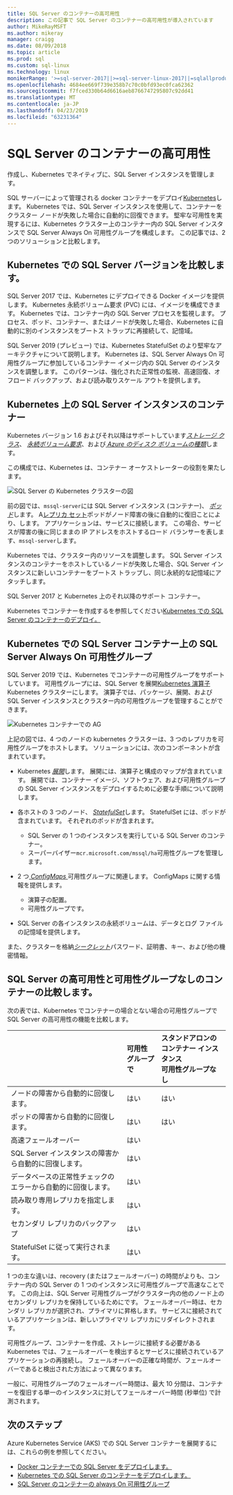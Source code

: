 ```yaml
---
title: SQL Server のコンテナーの高可用性
description: この記事で SQL Server のコンテナーの高可用性が導入されています
author: MikeRayMSFT
ms.author: mikeray
manager: craigg
ms.date: 08/09/2018
ms.topic: article
ms.prod: sql
ms.custom: sql-linux
ms.technology: linux
monikerRange: '>=sql-server-2017||>=sql-server-linux-2017||=sqlallproducts-allversions'
ms.openlocfilehash: 4684ee669f739e358b7c70c0bfd93ec0fca62362
ms.sourcegitcommit: f7fced330b64d6616aeb8766747295807c92dd41
ms.translationtype: MT
ms.contentlocale: ja-JP
ms.lasthandoff: 04/23/2019
ms.locfileid: "63231364"
---
```

# <a name="high-availability-for-sql-server-containers"></a>SQL Server のコンテナーの高可用性

作成し、Kubernetes でネイティブに、SQL Server インスタンスを管理します。

SQL サーバーによって管理される docker コンテナーをデプロイ[Kubernetes](https://kubernetes.io/)します。 Kubernetes では、SQL Server インスタンスを使用して、コンテナーをクラスター ノードが失敗した場合に自動的に回復できます。 堅牢な可用性を実現するには、Kubernetes クラスター上のコンテナー内の SQL Server インスタンスで SQL Server Always On 可用性グループを構成します。 この記事では、2 つのソリューションと比較します。

## <a name="compare-sql-server-versions-on-kubernetes"></a>Kubernetes での SQL Server バージョンを比較します。

SQL Server 2017 では、Kubernetes にデプロイできる Docker イメージを提供します。 Kubernetes 永続ボリューム要求 (PVC) には、イメージを構成できます。 Kubernetes では、コンテナー内の SQL Server プロセスを監視します。 プロセス、ポッド、コンテナー、またはノードが失敗した場合、Kubernetes に自動的に別のインスタンスをブートス トラップに再接続して、記憶域。

SQL Server 2019 (プレビュー) では、Kubernetes StatefulSet のより堅牢なアーキテクチャについて説明します。 Kubernetes は、SQL Server Always On 可用性グループに参加しているコンテナー イメージ内の SQL Server のインスタンスを調整します。 このパターンは、強化された正常性の監視、高速回復、オフロード バックアップ、および読み取りスケール アウトを提供します。  

## <a name="container-with-sql-server-instance-on-kubernetes"></a>Kubernetes 上の SQL Server インスタンスのコンテナー

Kubernetes バージョン 1.6 およびそれ以降はサポートしています[*ストレージ クラス*](https://kubernetes.io/docs/concepts/storage/storage-classes/)、 [*永続ボリューム要求*](https://kubernetes.io/docs/concepts/storage/storage-classes/#persistentvolumeclaims)、および[ *Azure のディスク ボリュームの種類*](https://github.com/kubernetes/examples/tree/master/staging/volumes/azure_disk)します。 

この構成では、Kubernetes は、コンテナー オーケストレーターの役割を果たします。 

![SQL Server の Kubernetes クラスターの図](media/tutorial-sql-server-containers-kubernetes/kubernetes-sql.png)

前の図では、`mssql-server`には SQL Server インスタンス (コンテナー)、 [*ポッド*](https://kubernetes.io/docs/concepts/workloads/pods/pod/)します。 A[レプリカ セット](https://kubernetes.io/docs/concepts/workloads/controllers/replicaset/)ポッドがノード障害の後に自動的に復旧ことにより、します。 アプリケーションは、サービスに接続します。 この場合、サービスが障害の後に同じままの IP アドレスをホストするロード バランサーを表します、`mssql-server`します。

Kubernetes では、クラスター内のリソースを調整します。 SQL Server インスタンスのコンテナーをホストしているノードが失敗した場合、SQL Server インスタンスに新しいコンテナーをブートス トラップし、同じ永続的な記憶域にアタッチします。

SQL Server 2017 と Kubernetes 上のそれ以降のサポート コンテナー。

Kubernetes でコンテナーを作成するを参照してください[Kubernetes での SQL Server のコンテナーのデプロイ。](tutorial-sql-server-containers-kubernetes.md)

## <a name="a-sql-server-always-on-availability-group-on-sql-server-containers-in-kubernetes"></a>Kubernetes での SQL Server コンテナー上の SQL Server Always On 可用性グループ

SQL Server 2019 では、Kubernetes でコンテナーの可用性グループをサポートしています。 可用性グループには、SQL Server を展開[Kubernetes 演算子](https://coreos.com/blog/introducing-operators.html)Kubernetes クラスターにします。 演算子では、パッケージ、展開、および SQL Server インスタンスとクラスター内の可用性グループを管理することができます。

![Kubernetes コンテナーでの AG](media/tutorial-sql-server-ag-containers-kubernetes/KubernetesCluster.png)

上記の図では、4 つのノードの kubernetes クラスターは、3 つのレプリカを可用性グループをホストします。 ソリューションには、次のコンポーネントが含まれています。

* Kubernetes [*展開*](https://kubernetes.io/docs/concepts/workloads/controllers/deployment/)します。 展開には、演算子と構成のマップが含まれています。 展開では、コンテナー イメージ、ソフトウェア、および可用性グループの SQL Server インスタンスをデプロイするために必要な手順について説明します。

* 各ホストの 3 つのノード、 [ *StatefulSet*](https://kubernetes.io/docs/concepts/workloads/controllers/statefulset/)します。 StatefulSet には、ポッドが含まれています。 それぞれのポッドが含まれます。
  * SQL Server の 1 つのインスタンスを実行している SQL Server のコンテナー。
  * スーパーバイザー`mcr.microsoft.com/mssql/ha`可用性グループを管理します。

* 2 つ[ *ConfigMaps* ](https://kubernetes.io/docs/tasks/configure-pod-container/configure-pod-configmap/)可用性グループに関連します。 ConfigMaps に関する情報を提供します。
  * 演算子の配置。
  * 可用性グループです。

 * SQL Server の各インスタンスの永続ボリュームは、データとログ ファイルの記憶域を提供します。

また、クラスターを格納[*シークレット*](https://kubernetes.io/docs/concepts/configuration/secret/)パスワード、証明書、キー、および他の機密情報。

## <a name="compare-sql-server-high-availability-on-containers-with-and-without-the-availability-group"></a>SQL Server の高可用性と可用性グループなしのコンテナーの比較します。

次の表では、Kubernetes でコンテナーの場合とない場合の可用性グループで SQL Server の高可用性の機能を比較します。

| |可用性グループで | スタンドアロンのコンテナー インスタンス<br/> 可用性グループなし
|:------|:------|:------
|ノードの障害から自動的に回復します。 | はい | はい
|ポッドの障害から自動的に回復します。 | はい | はい
|高速フェールオーバー |はい |
|SQL Server インスタンスの障害から自動的に回復します。 | はい | 
|データベースの正常性チェックのエラーから自動的に回復します。 | はい | 
|読み取り専用レプリカを指定します。 | はい |
|セカンダリ レプリカのバックアップ | はい | 
|StatefulSet に従って実行されます。 | はい | 

1 つの主な違いは、recovery (またはフェールオーバー) の時間がよりも、コンテナー内の SQL Server の 1 つのインスタンスに可用性グループで高速なことです。 この向上は、SQL Server 可用性グループがクラスター内の他のノード上のセカンダリ レプリカを保持しているためにです。 フェールオーバー時は、セカンダリ レプリカが選択され、プライマリに昇格します。 サービスに接続されているアプリケーションは、新しいプライマリ レプリカにリダイレクトされます。

可用性グループ、コンテナーを作成、ストレージに接続する必要がある Kubernetes では、フェールオーバーを検出するとサービスに接続されているアプリケーションの再接続し。 フェールオーバーの正確な時間が、フェールオーバーであると検出された方法によって異なります。 

一般に、可用性グループのフェールオーバー時間は、最大 10 分間は、コンテナーを復旧する単一のインスタンスに対してフェールオーバー時間 (秒単位) で計測されます。

## <a name="next-steps"></a>次のステップ

Azure Kubernetes Service (AKS) での SQL Server コンテナーを展開するには、これらの例を参照してください。

* [Docker コンテナーでの SQL Server をデプロイします。](sql-server-linux-configure-docker.md)
* [Kubernetes での SQL Server のコンテナーをデプロイします。](tutorial-sql-server-containers-kubernetes.md)
* [SQL Server のコンテナーの always On 可用性グループ](sql-server-ag-kubernetes.md)

